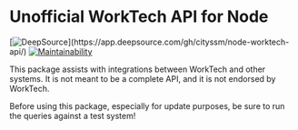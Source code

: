 # Unofficial WorkTech API for Node

[![DeepSource](https://app.deepsource.com/gh/cityssm/node-worktech-api.svg/?label=active+issues&show_trend=true&token=dXtpnezfJ8MzuRxb95LrmLA_)](https://app.deepsource.com/gh/cityssm/node-worktech-api/)
[![Maintainability](https://api.codeclimate.com/v1/badges/92c881705b023008cde1/maintainability)](https://codeclimate.com/github/cityssm/node-worktech-api/maintainability)

This package assists with integrations between WorkTech and other systems.
It is not meant to be a complete API, and it is not endorsed by WorkTech.

Before using this package, especially for update purposes,
be sure to run the queries against a test system!
